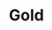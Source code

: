 ---
title: Gold
name: Dara Gold
group: collaborators
photo: "/uploads/gold.png"
description:
  "**Dara Gold** worked as a data scientist in the Lab in 2019-20.  She holds a PhD in Math at Boston University, and also worked at the RAND Corporation as an Associate Mathematician.\n"
---